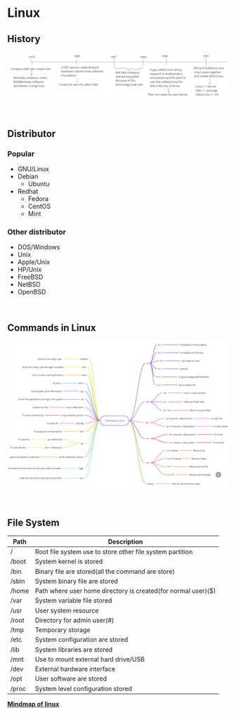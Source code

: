 # **Linux**

## **History**

![image](./image/1.jpg)

<br/>

## **Distributor**

### **Popular**
* GNU/Linux
* Debian
    * Ubuntu
* Redhat
    * Fedora
    * CentOS
    * Mint

### **Other distributor**
* DOS/Windows
* Unix
* Apple/Unix
* HP/Unix
* FreeBSD
* NetBSD
* OpenBSD

<br/>

## **Commands in Linux**

![image](./image/2.jpg)

<br/>

## **File System**

| Path  | Description                                                   |
|-------|---------------------------------------------------------------|
| /     | Root file system use to store other file system partition     |
| /boot | System kernel is stored                                       |
| /bin  | Binary file are stored(all the command are store)             |
| /sbin | System binary file are stored                                 |
| /home | Path where user home directory is created(for normal user)($) |
| /var  | System variable file stored                                   |
| /usr  | User system resource                                          |
| /root | Directory for admin user(#)                                   |
| /tmp  | Temporary storage                                             |
| /etc  | System configuration are stored                               |
| /lib  | System libraries are stored                                   |
| /mnt  | Use to mount external hard drive/USB                          |
| /dev  | External hardware interface                                   |
| /opt  | User software are stored                                      |
| /proc | System level configuration stored                             |

**[Mindmap of linux](../mindmap/linux.jpg)**



















